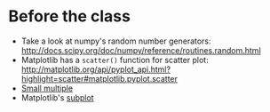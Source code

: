 # Before the class

- Take a look at numpy's random number generators: http://docs.scipy.org/doc/numpy/reference/routines.random.html
- Matplotlib has a `scatter()` function for scatter plot: http://matplotlib.org/api/pyplot_api.html?highlight=scatter#matplotlib.pyplot.scatter 
- [Small multiple](https://www.google.com/search?client=safari&rls=en&q=small+multiples&ie=UTF-8&oe=UTF-8)
- Matplotlib's [subplot](https://www.google.com/search?client=safari&rls=en&q=matplotlib+subplot&ie=UTF-8&oe=UTF-8)
